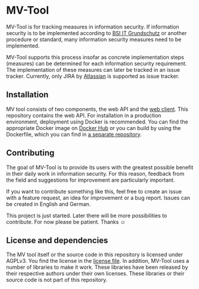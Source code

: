 # MV-Tool

MV-Tool is for tracking measures in information security. If information security is to be implemented according to [BSI IT Grundschutz](https://www.bsi.bund.de/DE/Themen/Unternehmen-und-Organisationen/Standards-und-Zertifizierung/IT-Grundschutz/IT-Grundschutz-Kompendium/it-grundschutz-kompendium_node.html) or another procedure or standard, many information security measures need to be implemented.

MV-Tool supports this process insofar as concrete implementation steps (measures) can be determined for each information security requirement. The implementation of these measures can later be tracked in an issue tracker. Currently, only JIRA by [Atlassian](https://www.atlassian.com/software/jira) is supported as issue tracker.

## Installation

MV tool consists of two components, the web API and the [web client](https://github.com/hutschen/mv-tool-ng). This repository contains the web API. For installation in a production environment, deployment using Docker is recommended. You can find the appropriate Docker image on [Docker Hub](https://hub.docker.com/r/hutschen/mv-tool) or you can build by using the Dockerfile, which you can find in [a separate repository](https://github.com/hutschen/mv-tool-docker).

## Contributing

The goal of MV-Tool is to provide its users with the greatest possible benefit in their daily work in information security. For this reason, feedback from the field and suggestions for improvement are particularly important.

If you want to contribute something like this, feel free to create an issue with a feature request, an idea for improvement or a bug report. Issues can be created in English and German.

This project is just started. Later there will be more possibilities to contribute. For now please be patient. Thanks :relaxed:

## License and dependencies

The MV tool itself or the source code in this repository is licensed under AGPLv3. You find the license in the [license file](LICENSE). In addition, MV-Tool uses a number of libraries to make it work. These libraries have been released by their respective authors under their own licenses. These libraries or their source code is not part of this repository.
